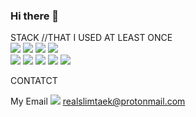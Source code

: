 ### Hi there 👋

<!--
**realslimtaek/realslimtaek** is a ✨ _special_ ✨ repository because its `README.md` (this file) appears on your GitHub profile.

Here are some ideas to get you started:

- 🔭 I’m currently working on ...
- 🌱 I’m currently learning ...
- 👯 I’m looking to collaborate on ...
- 🤔 I’m looking for help with ...
- 💬 Ask me about ...
- 📫 How to reach me: ...
- 😄 Pronouns: ...
- ⚡ Fun fact: ...
-->


STACK //THAT I USED AT LEAST ONCE <br>
 <img src="https://img.shields.io/badge/Firebase-FFCA28?style=flat-square&logo=firebase&logoColor=white"/>
 <img src= "https://img.shields.io/badge/Flutter-02569B?style=for-the-badge&logo=flutter&logoColor=white"/>
 <img src="https://img.shields.io/badge/Kotlin-0095D5?&style=for-the-badge&logo=kotlin&logoColor=white"/>
 <img src="https://img.shields.io/badge/Java-ED8B00?style=for-the-badge&logo=java&logoColor=white"/> <br>
 <img src="https://img.shields.io/badge/C%23-239120?style=for-the-badge&logo=c-sharp&logoColor=white"/>
 <img src="https://img.shields.io/badge/C-00599C?style=for-the-badge&logo=c&logoColor=white"/>
 <img src="https://img.shields.io/badge/SQLite-07405E?style=for-the-badge&logo=sqlite&logoColor=white"/>
 <img src="https://img.shields.io/badge/HTML-239120?style=for-the-badge&logo=html5&logoColor=white"/>
 <img src="https://img.shields.io/badge/PHP-777BB4?style=for-the-badge&logo=php&logoColor=white"/>

 

<!--
 <img src=""/>
 <img src=""/>
 <img src=""/>
 <img src=""/>
 -->
 CONTATCT
 <!--
My Blog   <a href="realslimtaek.tistory.com"><img src="https://img.shields.io/badge/Tistory-000000?style=flat-square&logo=firebase&logoColor=white"/></a> <br>
-->
My Email   <img src="https://img.shields.io/badge/ProtonMail-8B89CC?style=for-the-badge&logo=protonmail&logoColor=white"/> <realslimtaek@protonmail.com>
